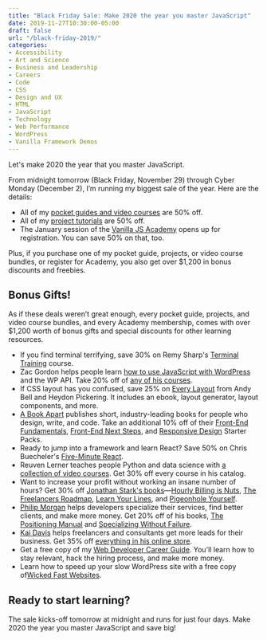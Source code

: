 ```yaml
---
title: "Black Friday Sale: Make 2020 the year you master JavaScript"
date: 2019-11-27T10:30:00-05:00
draft: false
url: "/black-friday-2019/"
categories:
- Accessibility
- Art and Science
- Business and Leadership
- Careers
- Code
- CSS
- Design and UX
- HTML
- JavaScript
- Technology
- Web Performance
- WordPress
- Vanilla Framework Demos
---
```


Let's make 2020 the year that you master JavaScript.

From midnight tomorrow (Black Friday, November 29) through Cyber Monday (December 2), I’m running my biggest sale of the year. Here are the details:

- All of my [pocket guides and video courses](https://vanillajsguides.com) are 50% off.
- All of my [project tutorials](https://vanillajsprojects.com/) are 50% off.
- The January session of the [Vanilla JS Academy](https://vanillajsacademy.com) opens up for registration. You can save 50% on that, too.

Plus, if you purchase one of my pocket guide, projects, or video course bundles, or register for Academy, you also get over $1,200 in bonus discounts and freebies.


## Bonus Gifts!

As if these deals weren’t great enough, every pocket guide, projects, and video course bundles, and every Academy membership, comes with over $1,200 worth of bonus gifts and special discounts for other learning resources.

- If you find terminal terrifying, save 30% on Remy Sharp's [Terminal Training](https://terminal.training/) course.
- Zac Gordon helps people learn [how to use JavaScript with WordPress](https://javascriptforwp.com/) and the WP API. Take 20% off of [any of his courses](https://javascriptforwp.com/product-category/courses/).
- If CSS layout has you confused, save 25% on [Every Layout](https://every-layout.dev/) from Andy Bell and Heydon Pickering. It includes an ebook, layout generator, layout components, and more.
- [A Book Apart](https://abookapart.com/) publishes short, industry-leading books for people who design, write, and code. Take an additional 10% off of their [Front-End Fundamentals](https://abookapart.com/collections/front-end-fundamentals), [Front-End Next Steps](https://abookapart.com/collections/front-end-next-steps), and [Responsive Design](https://abookapart.com/collections/responsive-design) Starter Packs.
- Ready to jump into a framework and learn React? Save 50% on Chris Buecheler's [Five-Minute React](https://closebrace.com/categories/five-minute-react).
- Reuven Lerner teaches people Python and data science with [a collection of video courses](https://store.lerner.co.il/?coupon=VANILLAJS). Get 30% off every course in his catalog.
- Want to increase your profit without working an insane number of hours? Get 30% off [Jonathan Stark's books](https://jonthanstark.com/pricing)&mdash;[Hourly Billing is Nuts](https://jonathanstark.com/hbin), [The Freelancers Roadmap](https://jonathanstark.com/tfr), [Learn Your Lines](https://jonathanstark.com/lyl), and [Pigeonhole Yourself](https://jonathanstark.com/py).
- [Philip Morgan](https://philipmorganconsulting.com) helps developers specialize their services, find better clients, and make more money. Get 20% off of his books, [The Positioning Manual](https://www.philipmorganconsulting.com/the-positioning-manual-for-technical-firms/) and [Specializing Without Failure](https://www.philipmorganconsulting.com/specializing-without-failure/).
- [Kai Davis](https://kaidavis.com/) helps freelancers and consultants get more leads for their business. Get 35% off [everything in his online store](https://store.kaidavis.com/discount/GoMakeThings2019).
- Get a free copy of my [Web Developer Career Guide](https://gomakethings.com/career-guide/). You'll learn how to stay relevant, hack the hiring process, and make more money.
- Learn how to speed up your slow WordPress site with a free copy of[Wicked Fast Websites](https://gomakethings.com/wicked-fast-websites/).

## Ready to start learning?

The sale kicks-off tomorrow at midnight and runs for just four days. Make 2020 the year you master JavaScript and save big!